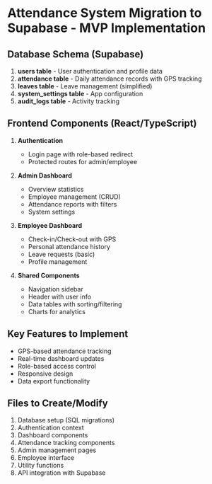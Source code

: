 # Attendance System Migration to Supabase - MVP Implementation

## Database Schema (Supabase)
1. **users table** - User authentication and profile data
2. **attendance table** - Daily attendance records with GPS tracking
3. **leaves table** - Leave management (simplified)
4. **system_settings table** - App configuration
5. **audit_logs table** - Activity tracking

## Frontend Components (React/TypeScript)
1. **Authentication**
   - Login page with role-based redirect
   - Protected routes for admin/employee

2. **Admin Dashboard**
   - Overview statistics
   - Employee management (CRUD)
   - Attendance reports with filters
   - System settings

3. **Employee Dashboard**
   - Check-in/Check-out with GPS
   - Personal attendance history
   - Leave requests (basic)
   - Profile management

4. **Shared Components**
   - Navigation sidebar
   - Header with user info
   - Data tables with sorting/filtering
   - Charts for analytics

## Key Features to Implement
- GPS-based attendance tracking
- Real-time dashboard updates
- Role-based access control
- Responsive design
- Data export functionality

## Files to Create/Modify
1. Database setup (SQL migrations)
2. Authentication context
3. Dashboard components
4. Attendance tracking components
5. Admin management pages
6. Employee interface
7. Utility functions
8. API integration with Supabase